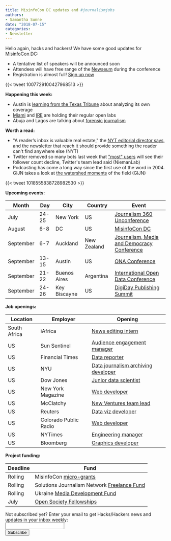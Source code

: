 ```yaml
---
title: MisinfoCon DC updates and #journalismjobs
authors: 
- Samantha Sunne
date: "2018-07-15"
categories:
- Newsletter
---
```


Hello again, hacks and hackers! We have some good updates for [MisinfoCon DC](https://misinfocon.com/misinfocon-4-0-washington-dc-1b6ed42c5514):

* A tentative list of speakers will be announced soon
* Attendees will have free range of the [Newseum](http://www.newseum.org/) during the conference
* Registration is almost full! [Sign up now](https://www.eventbrite.com/e/misinfocon-dc-a-policy-summit-on-misinformation-registration-46774656256)

{{< tweet 1007729100427968513 >}}

**Happening this week:**

* Austin is [learning from the Texas Tribune](https://www.meetup.com/Hacks-Hackers-Austin/events/252470723/) about analyzing its own coverage
* [Miami](http://www.meetup.com/Hacks-Hackers-Miami/) and [IRE](http://www.meetup.com/hackshackersIRE/) are holding their regular open labs
* Abuja and Lagos are talking about [forensic journalism](https://docs.google.com/forms/d/1YM2sXg18otgVDMJpBiZFjXs-mJkBP1NITyauLl5ZooA/viewform?edit_requested=true)

**Worth a read:**

* "A reader’s inbox is valuable real estate," the [NYT editorial director says](https://www.nytimes.com/2018/07/09/insider/newsletters-briefing.html), and the newsletter that reach it should provide something the reader can't find anywhere else (NYT)
* Twitter removed so many bots last week that ["most" users](http://www.niemanlab.org/2018/07/twitter-is-weeding-out-bots-and-now-locked-accounts-most-people-will-see-a-change-of-four-followers-or-fewer/) will see their follower count decline, Twitter's team lead said (NiemanLab)
* Podcasting has come a long way since the first use of the word in 2004. GIJN takes a look at [the watershed moments](https://gijn.org/2018/07/13/from-podcasts-to-social-audio-7-innovations-in-audio-storytelling/) of the field (GIJN)

{{< tweet 1018555838728982530 >}}

**Upcoming events:**

| Month | Day | City | Country | Event |
| ----- | --- | ---- | ------- | ----- |
July | 24-25 | New York | US | [Journalism 360 Unconference](https://www.eventbrite.com/e/journalism-360-unconference-tickets-45516049730)
August | 6-8 | DC | US | [MisinfoCon DC](https://misinfocon.com/misinfocon-4-0-washington-dc-1b6ed42c5514)
September | 6-7 | Auckland | New Zealand | [Journalism, Media and Democracy Conference](http://www.aut.ac.nz/study-at-aut/study-areas/communications/research/journalism,-media-and-democracy-research-centre/conferences)
September | 13-15 | Austin | US | [ONA Conference](https://ona18.journalists.org/)
September | 21-22 | Buenos Aires | Argentina | [International Open Data Conference](https://twitter.com/search?q=%23IODC18&src=typd)
September |  24-26 | Key Biscayne | US | [DigiDay Publishing Summit](https://digiday.com/event/2018-september-digiday-publishing-summit/)

**Job openings:**

| Location | Employer | Opening |
| -------- | -------- | ------- |
South Africa | iAfrica | [News editing intern](http://journalism.co.za/intern-freelance-news-editing/)
US | Sun Sentinel | [Audience engagement manager](https://www.glassdoor.com/Job/deerfield-beach-audience-engagement-editor-jobs-SRCH_IL.0,15_IC1166111_KO16,42.htm?jl=2831536014&jaguid=&jas=Y&srs=PAID_JAN&ccuid=13644567222&utm_source=realmatch&utm_medium=cpc&utm_campaign=realmatch-cpca-up)
US | Financial Times | [Data reporter](https://ft.wd3.myworkdayjobs.com/FT_External_Careers/job/New-York-35-hours/Data-Reporter--Money-Media-_JR002372)
US | NYU | [Data journalism archiving developer](https://mail.google.com/mail/u/0/?shva=1#label/HacksHackers/FMfcgxvwzvPzBCCkPZqhrqKPmSsFxvbV)
US | Dow Jones | [Junior data scientist](https://www.mediabistro.com/jobs/description/375953/junior-data-scientist/)
US | New York Magazine | [Web developer](https://jobs.lever.co/nymedia/4a4b4bf0-5e69-4596-a26c-40e75c34a578)
US | McClatchy | [New Ventures team lead](http://jobs.jobvite.com/mcclatchy/job/oz975fwE)
US | Reuters | [Data viz developer](https://thomsonreuters.wd5.myworkdayjobs.com/External_Career_Site/job/USA-New-York-3-Times-Square/Data-Visualization-Developer_JREQ107519)
US | Colorado Public Radio | [Web developer](https://www.cpr.org/employment-opportunity/web-developer)
US | NYTimes | [Engineering manager](https://nytimes.wd5.myworkdayjobs.com/en-US/Tech/job/New-York-NY/Engineering-Manager--Multimedia-Team_REQ-003119)
US | Bloomberg | [Graphics developer](https://twitter.com/bbgvisualdata/status/1017407853332779008)

**Project funding:**

| Deadline | Fund |
| -------- | ---- |
Rolling | MisinfoCon [micro-grants](https://docs.google.com/forms/d/e/1FAIpQLScyX13mJU0DLUaoAFijjClCOUbzKrdqfFR2gMwv0eXVKJYXyQ/viewform?c=0&w=1)
Rolling | Solutions Journalism Network [Freelance Fund](https://thewholestory.solutionsjournalism.org/now-offering-travel-funds-for-freelancers-857c49f9b395)
Rolling | Ukraine [Media Development Fund](http://ijnet.org/en/opportunities/media-development-grants-available-ukraine)
July | [Open Society Fellowships](http://ijnet.org/en/opportunities/open-society-fellowship-open-worldwide)

<div id="mc_embed_signup"><form id="mc-embedded-subscribe-form" class="validate" action="//hackshackers.us1.list-manage.com/subscribe/post?u=c56f2e53d5ed6ef87f8aaa75c&amp;id=fb2bc6f10b" method="post" name="mc-embedded-subscribe-form" novalidate="" target="_blank">

<div id="mc_embed_signup_scroll">

<div class="mc-field-group"><label for="mce-EMAIL">Not subscribed yet? Enter your email to get Hacks/Hackers news and updates in your inbox weekly:  </label></div>

<div class="mc-field-group"><input id="mce-EMAIL" class="required email" name="EMAIL" type="email" value="" /></div>

<!-- real people should not fill this in and expect good things - do not remove this or risk form bot signups-->

<div style="position: absolute; left: -5000px;"><input tabindex="-1" name="b_c56f2e53d5ed6ef87f8aaa75c_fb2bc6f10b" type="text" value="" /></div>

<div class="clear"><input id="mc-embedded-subscribe" class="button" name="subscribe" type="submit" value="Subscribe" /></div>

</div>

</form></div>

<!--End mc_embed_signup-->

<meta name="twitter:card" content="summary">

<meta name="twitter:image:src" content="https://hackshackers.com/content-images/about/hackshackers_logomark.png">

